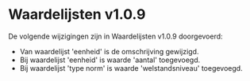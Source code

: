 # Waardelijsten v1.0.9
De volgende wijzigingen zijn in Waardelijsten v1.0.9 doorgevoerd:
- Van waardelijst 'eenheid' is de omschrijving gewijzigd.
- Bij waardelijst 'eenheid' is waarde 'aantal' toegevoegd.
- Bij waardelijst 'type norm' is waarde 'welstandsniveau' toegevoegd.